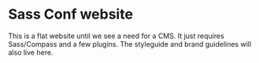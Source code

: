 # Sass Conf website

This is a flat website until we see a need for a CMS. It just requires Sass/Compass and a few plugins. The styleguide and brand guidelines will also live here.